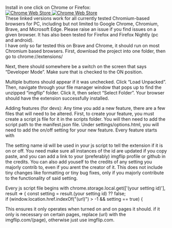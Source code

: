 Install in one click on Chrome or Firefox:<br>
<a href="https://chromewebstore.google.com/detail/imgxtension/cknjefajnedieficemhbonakbpjmiphc?authuser=0&hl=en">
    <img src="https://raw.githubusercontent.com/CreeperKing77/imgxtension//main/git_assets/images/cws-badge.png" alt="Chrome Web Store" style="max-width: 100%;">
</a>
<a href="https://addons.mozilla.org/en-US/firefox/addon/imgxtension/">
    <img src="https://raw.githubusercontent.com/CreeperKing77/imgxtension//main/git_assets/images/ff-addon-badge.png" alt="Chrome Web Store" style="max-width: 100%;">
</a>
<br>
These linked versions work for all currently tested Chromium-based browsers for PC, including but not limited to Google Chrome, Chromium, Brave, and Microsoft Edge. Please raise an issue if you find issues on a given browser. It has also been tested for Firefox and Firefox Nightly (pc and android).
 <br>
I have only so far tested this on Brave and Chrome, it should run on most Chromium based browsers. First, download the project into one folder, then go to 
chrome://extensions/

Next, there should somewhere be a switch on the screen that says “Developer Mode”. Make sure that is checked to the ON position.

Multiple buttons should appear if it was unchecked. Click “Load Unpacked”. Then, navigate through your file manager window that pops up to find the unzipped “imgflip” folder. Click it, then select “Select Folder”. Your browser should have the extension successfully installed. 



Adding features (for devs):
Any time you add a new feature, there are a few files that will need to be altered. 
First, to create your feature, you must create a script js file for it in the scripts folder. 
You will then need to add the script path to the manifest.json file.
Under settings/options.html, you will need to add the on/off setting for your new feature. Every feature starts with <div class="setting-body" id="(your setting id)">

The setting name id will be used in your js script to tell the extension if it is on or off. You need make sure all instances of the id are updated if you copy paste, and you can
add a link to your (preferably) imgflip profile or github in the credits. You can also add youself to the credits of any setting you majorly contrib to, even if you arent the creator of it. This does not include tiny changes like formatting or tiny bug fixes, only if you majorly contribute to the functionality of said setting.

Every js script file begins with
chrome.storage.local.get(['(your setting id)'], result => {
    const setting = result.(your setting id) ?? false;    
    if (window.location.href.indexOf("(url)") > -1 && setting == true) {

This ensures it only operates when turned on and on pages it should. if it only is necessary on certain pages, replace (url) with the imgflip.com/(page), otherwise just use imgflip.com.




